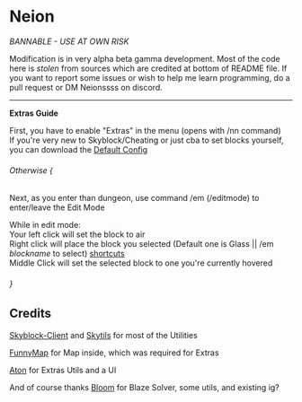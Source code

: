 # Neion

_BANNABLE - USE AT OWN RISK_

Modification is in very alpha beta gamma development. Most of the code here is *stolen* from sources which are credited at bottom of README file. 
If you want to report some issues or wish to help me learn programming, do a pull request or DM Neionssss on discord. 

----------------------------------------------------------------------
__Extras Guide__

First, you have to enable "Extras" in the menu (opens with /nn command)  
If you're very new to Skyblock/Cheating or just cba to set blocks yourself, you can download the [Default Config](https://github.com/Neionssss/Neion/blob/48ab103703c7cb6e903c5d3c1bcd0be94e854d12/DefaultConfigGuide.md)  

###### Otherwise {  

Next, as you enter than dungeon, use command /em (/editmode) to enter/leave the Edit Mode

While in edit mode:  
Your left click will set the block to air  
Right click will place the block you selected (Default one is Glass || /em *blockname* to select) [shortcuts](https://github.com/Neionssss/Neion/blob/91647197c786afcc73ba639ffe273fa5e037d564/shortcuts.md)  
Middle Click will set the selected block to one you're currently hovered  

###### }

__Credits__
----------------------------------------------------------------------
[Skyblock-Client](https://github.com/Harry282/Skyblock-Client) and [Skytils](https://github.com/Skytils/SkytilsMod) for most of the Utilities

[FunnyMap](https://github.com/Harry282/FunnyMap) for Map inside, which was required for Extras

[Aton](https://github.com/FloppaCoding) for Extras Utils and a UI 

And of course thanks [Bloom](https://github.com/UnclaimedBloom6) for Blaze Solver, some utils, and existing ig?


